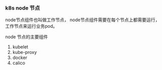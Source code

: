 ### k8s node 节点

node节点组件也叫做工作节点， node节点组件需要在每个节点上都需要运行， 工作节点来运行业务pod。 

node 节点的主要组件

1. kubelet	 	
2. kube-proxy
3. docker
4. calico

 
